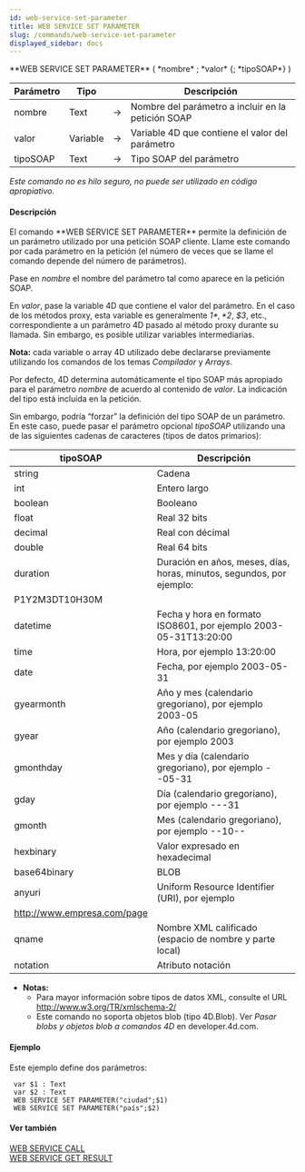 ```yaml
---
id: web-service-set-parameter
title: WEB SERVICE SET PARAMETER
slug: /commands/web-service-set-parameter
displayed_sidebar: docs
---
```


<!--REF #_command_.WEB SERVICE SET PARAMETER.Syntax-->**WEB SERVICE SET PARAMETER** ( *nombre* ; *valor* {; *tipoSOAP*} )<!-- END REF-->
<!--REF #_command_.WEB SERVICE SET PARAMETER.Params-->
| Parámetro | Tipo |  | Descripción |
| --- | --- | --- | --- |
| nombre | Text | &#8594;  | Nombre del parámetro a incluir en la petición SOAP |
| valor | Variable | &#8594;  | Variable 4D que contiene el valor del parámetro |
| tipoSOAP | Text | &#8594;  | Tipo SOAP del parámetro |

<!-- END REF-->

*Este comando no es hilo seguro, no puede ser utilizado en código apropiativo.*


#### Descripción 

<!--REF #_command_.WEB SERVICE SET PARAMETER.Summary-->El comando **WEB SERVICE SET PARAMETER** permite la definición de un parámetro utilizado por una petición SOAP cliente.<!-- END REF--> Llame este comando por cada parámetro en la petición (el número de veces que se llame el comando depende del número de parámetros).

Pase en *nombre* el nombre del parámetro tal como aparece en la petición SOAP.

En *valor*, pase la variable 4D que contiene el valor del parámetro. En el caso de los métodos proxy, esta variable es generalmente *$1*, *$2*, *$3*, etc., correspondiente a un parámetro 4D pasado al método proxy durante su llamada. Sin embargo, es posible utilizar variables intermediarias.

**Nota:** cada variable o array 4D utilizado debe declararse previamente utilizando los comandos de los temas *Compilador* y *Arrays*.

Por defecto, 4D determina automáticamente el tipo SOAP más apropiado para el parámetro *nombre* de acuerdo al contenido de *valor*. La indicación del tipo está incluida en la petición.  
  
Sin embargo, podría “forzar” la definición del tipo SOAP de un parámetro. En este caso, puede pasar el parámetro opcional *tipoSOAP* utilizando una de las siguientes cadenas de caracteres (tipos de datos primarios):

| **tipoSOAP**                | **Descripción**                                                       |
| --------------------------- | --------------------------------------------------------------------- |
| string                      | Cadena                                                                |
| int                         | Entero largo                                                          |
| boolean                     | Booleano                                                              |
| float                       | Real 32 bits                                                          |
| decimal                     | Real con décimal                                                      |
| double                      | Real 64 bits                                                          |
| duration                    | Duración en años, meses, días, horas, minutos, segundos, por ejemplo: |
| P1Y2M3DT10H30M              |                                                                       |
| datetime                    | Fecha y hora en formato ISO8601, por ejemplo 2003-05-31T13:20:00      |
| time                        | Hora, por ejemplo 13:20:00                                            |
| date                        | Fecha, por ejemplo 2003-05-31                                         |
| gyearmonth                  | Año y mes (calendario gregoriano), por ejemplo 2003-05                |
| gyear                       | Año (calendario gregoriano), por ejemplo 2003                         |
| gmonthday                   | Mes y día (calendario gregoriano), por ejemplo --05-31                |
| gday                        | Día (calendario gregoriano), por ejemplo ---31                        |
| gmonth                      | Mes (calendario gregoriano), por ejemplo --10--                       |
| hexbinary                   | Valor expresado en hexadecimal                                        |
| base64binary                | BLOB                                                                  |
| anyuri                      | Uniform Resource Identifier (URI), por ejemplo                        |
| http://www.empresa.com/page |                                                                       |
| qname                       | Nombre XML calificado (espacio de nombre y parte local)               |
| notation                    | Atributo notación                                                     |

* **Notas:**  
   * Para mayor información sobre tipos de datos XML, consulte el URL <http://www.w3.org/TR/xmlschema-2/>  
   * Este comando no soporta objetos blob (tipo 4D.Blob). Ver *Pasar blobs y objetos blob a comandos 4D* en developer.4d.com.

#### Ejemplo 

Este ejemplo define dos parámetros: 

```4d
 var $1 : Text
 var $2 : Text
 WEB SERVICE SET PARAMETER("ciudad";$1)
 WEB SERVICE SET PARAMETER("país";$2)
```

#### Ver también 

[WEB SERVICE CALL](web-service-call.md)  
[WEB SERVICE GET RESULT](web-service-get-result.md)  